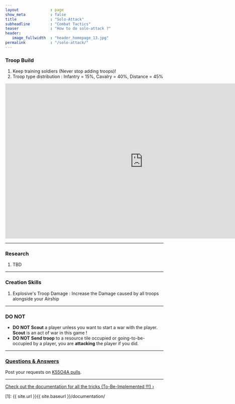 ```yaml
---
layout              : page
show_meta           : false
title               : "Solo-Attack"
subheadline         : "Combat Tactics"
teaser              : "How to do solo-attack ?"
header:
   image_fullwidth  : "header_homepage_13.jpg"
permalink           : "/solo-attack/"
---
```

### Troop Build
1. Keep training soldiers (Never stop adding troops)!
2. Troop type distribution : Infantry = 15%, Cavalry = 40%, Distance = 45%

<iframe width="876" height="493" src="https://www.youtube.com/embed/nCdgwDt2xGY" title="Misty Continent : Troop Types and Skills" frameborder="0" allow="accelerometer; autoplay; clipboard-write; encrypted-media; gyroscope; picture-in-picture; web-share" allowfullscreen></iframe>

---
### Research 
1. TBD

---
### Creation Skills
1. Explosive's Troop Damage : Increase the Damage caused by all troops alongside your Airship

---
### DO NOT 
* **DO NOT** **Scout** a player unless you want to start a war with the player. **Scout** is an act of war in this game !
* **DO NOT** **Send troop** to a resource tile occupied or going-to-be-occupied by a player, you are **attacking** the player if you did.

---
### [Questions & Answers](https://rkuo2023.github.io/k55o4a/design/mediaelement_js/)
Post your requests on [K55O4A pulls](https://github.com/rkuo2023/k55o4a/pulls).<br>

---
<a class="radius button small" href="{{ site.url }}{{ site.baseurl }}/documentation/">Check out the documentation for all the tricks (To-Be-Implemented !!!) ›</a>


 [1]: {{ site.url }}{{ site.baseurl }}/documentation/
